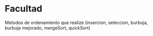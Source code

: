 # Facultad
Metodos de ordenamiento que realize (insercion, seleccion, burbuja, burbuja mejorado, mergeSort, quickSort)
